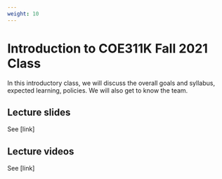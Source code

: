 ```yaml
---
weight: 10
---
```


# Introduction to COE311K Fall 2021 Class
In this introductory class, we will discuss the overall goals and syllabus, expected learning, policies. We will also get to know the team.

## Lecture slides
See [link]

## Lecture videos
See [link]
